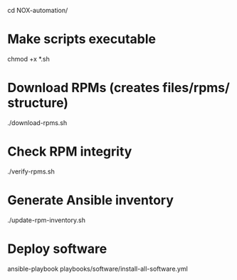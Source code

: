 cd NOX-automation/

# Make scripts executable
chmod +x *.sh

# Download RPMs (creates files/rpms/ structure)
./download-rpms.sh

# Check RPM integrity  
./verify-rpms.sh

# Generate Ansible inventory
./update-rpm-inventory.sh

# Deploy software
ansible-playbook playbooks/software/install-all-software.yml
